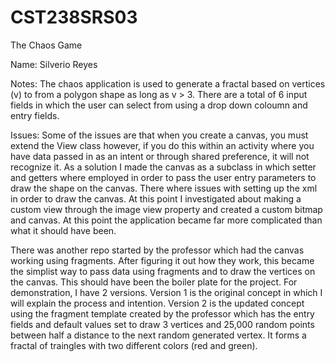 # CST238SRS03  
The Chaos Game  

Name:  Silverio Reyes

Notes: The chaos application is used to generate a fractal based on vertices (v) to from a polygon shape as long as v > 3. There are a total of 6 input fields in which the user can select from using a drop down coloumn and entry fields.

Issues: Some of the issues are that when you create a canvas, you must extend the View class however, if you do this within an activity where you have data passed in as an intent or through shared preference, it will not recognize it. As a solution I made the canvas as a subclass in which setter and getters where employed in order to pass the user entry parameters to draw the shape on the canvas. There where issues with setting up the xml in order to draw the canvas. At this point I investigated about making a custom view through the image view property and created a custom bitmap and canvas. At this point the application became far more complicated than what it should have been. 

There was another repo started by the professor which had the canvas working using fragments. After figuring it out how they work, this became the simplist way to pass data using fragments and to draw the vertices on the canvas. This should have been the boiler plate for the project. For demonstration, I have 2 versions. Version 1 is the original concept in which I will explain the process and intention. Version 2 is the updated concept using the fragment template created by the professor which has the entry fields and default values set to draw 3 vertices and 25,000 random points between half a distance to the next random generated vertex. It forms a fractal of traingles with two different colors (red and green).
